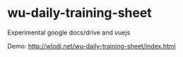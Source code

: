 # wu-daily-training-sheet
Experimental google docs/drive and vuejs

Demo: http://wlodi.net/wu-daily-training-sheet/index.html
